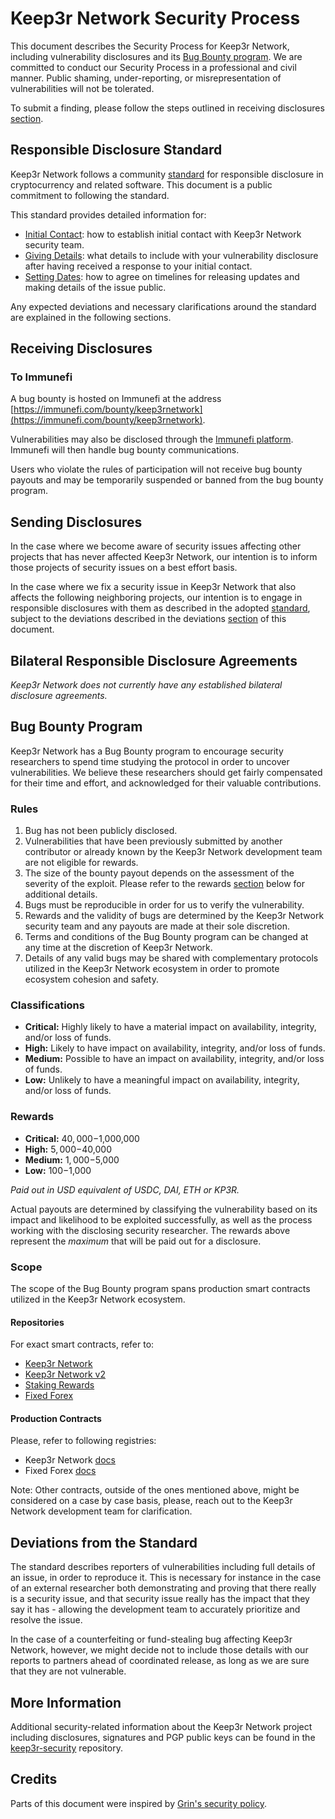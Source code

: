 # Keep3r Network Security Process

This document describes the Security Process for Keep3r Network, including vulnerability disclosures and its [Bug Bounty program](#bug-bounty-program). We are committed to conduct our Security Process in a professional and civil manner. Public shaming, under-reporting, or misrepresentation of vulnerabilities will not be tolerated.

To submit a finding, please follow the steps outlined in receiving disclosures [section](#receiving-disclosures).

## Responsible Disclosure Standard

Keep3r Network follows a community [standard](https://github.com/RD-Crypto-Spec/Responsible-Disclosure#the-standard) for responsible disclosure in cryptocurrency and related software. This document is a public commitment to following the standard.

This standard provides detailed information for:

- [Initial Contact](https://github.com/RD-Crypto-Spec/Responsible-Disclosure#initial-contact): how to establish initial contact with Keep3r Network security team.
- [Giving Details](https://github.com/RD-Crypto-Spec/Responsible-Disclosure#giving-details): what details to include with your vulnerability disclosure after having received a response to your initial contact.
- [Setting Dates](https://github.com/RD-Crypto-Spec/Responsible-Disclosure#setting-dates): how to agree on timelines for releasing updates and making details of the issue public.

Any expected deviations and necessary clarifications around the standard are explained in the following sections.

## Receiving Disclosures

### To Immunefi

A bug bounty is hosted on Immunefi at the address [https://immunefi.com/bounty/keep3rnetwork](https://immunefi.com/bounty/keep3rnetwork).

Vulnerabilities may also be disclosed through the [Immunefi platform](https://immunefi.com). Immunefi will then handle bug bounty communications.

Users who violate the rules of participation will not receive bug bounty payouts and may be temporarily suspended or banned from the bug bounty program.

## Sending Disclosures

In the case where we become aware of security issues affecting other projects that has never affected Keep3r Network, our intention is to inform those projects of security issues on a best effort basis.

In the case where we fix a security issue in Keep3r Network that also affects the following neighboring projects, our intention is to engage in responsible disclosures with them as described in the adopted [standard](https://github.com/RD-Crypto-Spec/Responsible-Disclosure), subject to the deviations described in the deviations [section](#deviations-from-the-standard) of this document.

## Bilateral Responsible Disclosure Agreements

_Keep3r Network does not currently have any established bilateral disclosure agreements._

## Bug Bounty Program

Keep3r Network has a Bug Bounty program to encourage security researchers to spend time studying the protocol in order to uncover vulnerabilities. We believe these researchers should get fairly compensated for their time and effort, and acknowledged for their valuable contributions.

### Rules

1. Bug has not been publicly disclosed.
2. Vulnerabilities that have been previously submitted by another contributor or already known by the Keep3r Network development team are not eligible for rewards.
3. The size of the bounty payout depends on the assessment of the severity of the exploit. Please refer to the rewards [section](#rewards) below for additional details.
4. Bugs must be reproducible in order for us to verify the vulnerability.
5. Rewards and the validity of bugs are determined by the Keep3r Network security team and any payouts are made at their sole discretion.
6. Terms and conditions of the Bug Bounty program can be changed at any time at the discretion of Keep3r Network.
7. Details of any valid bugs may be shared with complementary protocols utilized in the Keep3r Network ecosystem in order to promote ecosystem cohesion and safety.

### Classifications

- **Critical:** Highly likely to have a material impact on availability, integrity, and/or loss of funds.
- **High:** Likely to have impact on availability, integrity, and/or loss of funds.
- **Medium:** Possible to have an impact on availability, integrity, and/or loss of funds.
- **Low:** Unlikely to have a meaningful impact on availability, integrity, and/or loss of funds.

### Rewards

- **Critical:** $40,000-$1,000,000
- **High:** $5,000-$40,000
- **Medium:** $1,000-$5,000
- **Low:** $100-$1,000

_Paid out in USD equivalent of USDC, DAI, ETH or KP3R._

Actual payouts are determined by classifying the vulnerability based on its impact and likelihood to be exploited successfully, as well as the process working with the disclosing security researcher. The rewards above represent the _maximum_ that will be paid out for a disclosure.

### Scope

The scope of the Bug Bounty program spans production smart contracts utilized in the Keep3r Network ecosystem.

#### Repositories

For exact smart contracts, refer to:

- [Keep3r Network](https://github.com/keep3r-network/keep3r.network)
- [Keep3r Network v2](https://github.com/keep3r-network/keep3r-network-v2)
- [Staking Rewards](https://github.com/keep3r-network/StakingRewardsV3)
- [Fixed Forex](https://github.com/keep3r-network/ff)

#### Production Contracts

Please, refer to following registries:

- Keep3r Network [docs](https://docs.keep3r.network/registry)
- Fixed Forex [docs](https://docs.fixedforex.fi/developer/addresses)

Note: Other contracts, outside of the ones mentioned above, might be considered on a case by case basis, please, reach out to the Keep3r Network development team for clarification.

## Deviations from the Standard

The standard describes reporters of vulnerabilities including full details of an issue, in order to reproduce it. This is necessary for instance in the case of an external researcher both demonstrating and proving that there really is a security issue, and that security issue really has the impact that they say it
has - allowing the development team to accurately prioritize and resolve the issue.

In the case of a counterfeiting or fund-stealing bug affecting Keep3r Network, however, we might decide not to include those details with our reports to partners ahead of coordinated release, as long as we are sure that they are not vulnerable.

## More Information

Additional security-related information about the Keep3r Network project including disclosures, signatures and PGP public keys can be found in the [keep3r-security](https://github.com/keep3r-network/keep3r-security) repository.

## Credits

Parts of this document were inspired by [Grin's security policy](https://github.com/mimblewimble/grin/blob/master/SECURITY.md).
